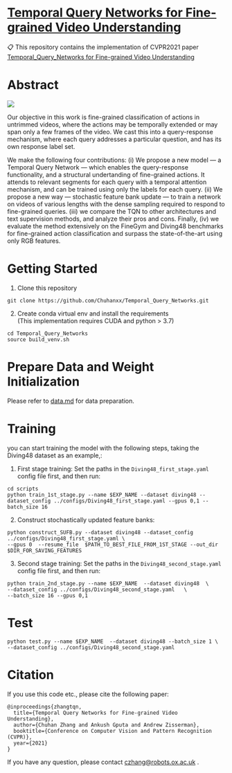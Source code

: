 # [Temporal Query Networks for Fine-grained Video Understanding](https://www.robots.ox.ac.uk/~vgg/research/tqn/)

📋 This repository contains the implementation of CVPR2021 paper [Temporal_Query_Networks for Fine-grained Video Understanding](https://arxiv.org/pdf/2104.09496.pdf)

# Abstract

<p float="center">
  <img src="https://www.robots.ox.ac.uk/~vgg/research/tqn/teaser.jpg" />
</p>

Our objective in this work is fine-grained classification of actions in untrimmed videos, where the actions may be temporally extended or may span only a few frames of the video. We cast this into a query-response mechanism, where each query addresses a particular question, and has its own response label set.

We make the following four contributions: (i) We propose a new model — a Temporal Query Network — which enables the query-response functionality, and a structural undertanding of fine-grained actions. It attends to relevant segments for each query with a temporal attention mechanism, and can be trained using only the labels for each query. (ii) We propose a new way — stochastic feature bank update — to train a network on videos of various lengths with the dense sampling required to respond to fine-grained queries. (iii) we compare the TQN to other architectures and text supervision methods, and analyze their pros and cons. Finally, (iv) we evaluate the method extensively on the FineGym and Diving48 benchmarks for fine-grained action classification and surpass the state-of-the-art using only RGB features.

# Getting Started
1. Clone this repository
```
git clone https://github.com/Chuhanxx/Temporal_Query_Networks.git
```
2. Create conda virtual env and install the requirements  
(This implementation requires CUDA and python > 3.7)
```
cd Temporal_Query_Networks
source build_venv.sh
```

# Prepare Data and Weight Initialization

Please refer to [data.md](https://github.com/Chuhanxx/Temporal_Query_Networks/blob/main/data/data.md) for data preparation. 


# Training 
you can start training the model with the following steps, taking the Diving48 dataset as an example,:

1. First stage training:
Set the paths in the `Diving48_first_stage.yaml` config file first, and then run:

```
cd scripts
python train_1st_stage.py --name $EXP_NAME --dataset diving48 --dataset_config ../configs/Diving48_first_stage.yaml --gpus 0,1 --batch_size 16  
```
2. Construct stochastically updated feature banks:

```
python construct_SUFB.py --dataset diving48 --dataset_config ../configs/Diving48_first_stage.yaml \
--gpus 0  --resume_file  $PATH_TO_BEST_FILE_FROM_1ST_STAGE --out_dir $DIR_FOR_SAVING_FEATURES 
```

3. Second stage training:
Set the paths in the `Diving48_second_stage.yaml` config file first, and then run:

```
python train_2nd_stage.py --name $EXP_NAME  --dataset diving48  \
--dataset_config ../configs/Diving48_second_stage.yaml   \
--batch_size 16 --gpus 0,1
```

# Test

```
python test.py --name $EXP_NAME  --dataset diving48 --batch_size 1 \
--dataset_config ../configs/Diving48_second_stage.yaml 
```

# Citation

If you use this code etc., please cite the following paper:

```
@inproceedings{zhangtqn,
  title={Temporal Query Networks for Fine-grained Video Understanding},
  author={Chuhan Zhang and Ankush Gputa and Andrew Zisserman},
  booktitle={Conference on Computer Vision and Pattern Recognition (CVPR)},
  year={2021}
}
```

If you have any question, please contact czhang@robots.ox.ac.uk .
